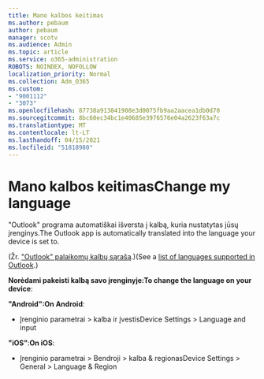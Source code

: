 ```yaml
---
title: Mano kalbos keitimas
ms.author: pebaum
author: pebaum
manager: scotv
ms.audience: Admin
ms.topic: article
ms.service: o365-administration
ROBOTS: NOINDEX, NOFOLLOW
localization_priority: Normal
ms.collection: Adm_O365
ms.custom:
- "9001112"
- "3073"
ms.openlocfilehash: 87738a913841908e3d0075fb9aa2aacea1db0d70
ms.sourcegitcommit: 8bc60ec34bc1e40685e3976576e04a2623f63a7c
ms.translationtype: MT
ms.contentlocale: lt-LT
ms.lasthandoff: 04/15/2021
ms.locfileid: "51818980"
---
```

# <a name="change-my-language"></a><span data-ttu-id="a3d87-102">Mano kalbos keitimas</span><span class="sxs-lookup"><span data-stu-id="a3d87-102">Change my language</span></span>

<span data-ttu-id="a3d87-103">"Outlook" programa automatiškai išversta į kalbą, kuria nustatytas jūsų įrenginys.</span><span class="sxs-lookup"><span data-stu-id="a3d87-103">The Outlook app is automatically translated into the language your device is set to.</span></span> 

<span data-ttu-id="a3d87-104">(Žr. ["Outlook" palaikomų kalbų sąrašą](https://acompli.helpshift.com/a/outlook/?s=general-questions&f=in-which-languages-is-your-app-translated).)</span><span class="sxs-lookup"><span data-stu-id="a3d87-104">(See a [list of languages supported in Outlook](https://acompli.helpshift.com/a/outlook/?s=general-questions&f=in-which-languages-is-your-app-translated).)</span></span> 

<span data-ttu-id="a3d87-105">**Norėdami pakeisti kalbą savo įrenginyje:**</span><span class="sxs-lookup"><span data-stu-id="a3d87-105">**To change the language on your device**:</span></span> 

<span data-ttu-id="a3d87-106">**"Android":**</span><span class="sxs-lookup"><span data-stu-id="a3d87-106">**On Android**:</span></span> 

- <span data-ttu-id="a3d87-107">Įrenginio parametrai > kalba ir įvestis</span><span class="sxs-lookup"><span data-stu-id="a3d87-107">Device Settings > Language and input</span></span> 

<span data-ttu-id="a3d87-108">**"iOS"**:</span><span class="sxs-lookup"><span data-stu-id="a3d87-108">**On iOS**:</span></span> 

- <span data-ttu-id="a3d87-109">Įrenginio parametrai > Bendroji > kalba & regionas</span><span class="sxs-lookup"><span data-stu-id="a3d87-109">Device Settings > General > Language & Region</span></span> 
